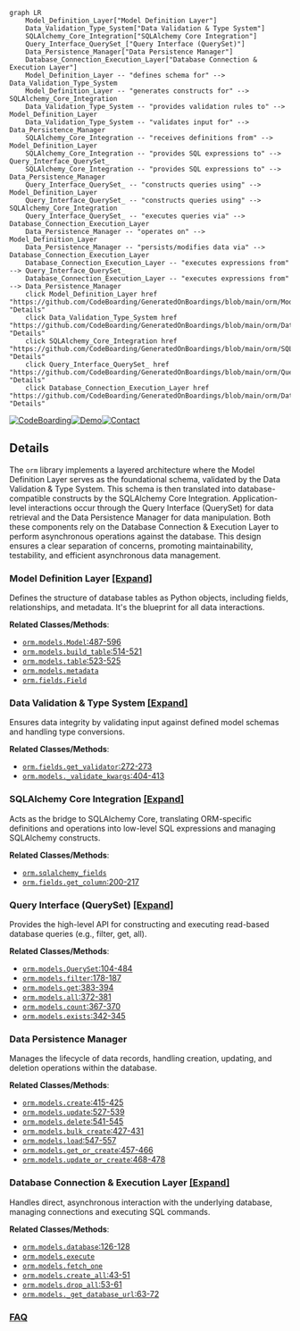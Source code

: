 ```mermaid
graph LR
    Model_Definition_Layer["Model Definition Layer"]
    Data_Validation_Type_System["Data Validation & Type System"]
    SQLAlchemy_Core_Integration["SQLAlchemy Core Integration"]
    Query_Interface_QuerySet_["Query Interface (QuerySet)"]
    Data_Persistence_Manager["Data Persistence Manager"]
    Database_Connection_Execution_Layer["Database Connection & Execution Layer"]
    Model_Definition_Layer -- "defines schema for" --> Data_Validation_Type_System
    Model_Definition_Layer -- "generates constructs for" --> SQLAlchemy_Core_Integration
    Data_Validation_Type_System -- "provides validation rules to" --> Model_Definition_Layer
    Data_Validation_Type_System -- "validates input for" --> Data_Persistence_Manager
    SQLAlchemy_Core_Integration -- "receives definitions from" --> Model_Definition_Layer
    SQLAlchemy_Core_Integration -- "provides SQL expressions to" --> Query_Interface_QuerySet_
    SQLAlchemy_Core_Integration -- "provides SQL expressions to" --> Data_Persistence_Manager
    Query_Interface_QuerySet_ -- "constructs queries using" --> Model_Definition_Layer
    Query_Interface_QuerySet_ -- "constructs queries using" --> SQLAlchemy_Core_Integration
    Query_Interface_QuerySet_ -- "executes queries via" --> Database_Connection_Execution_Layer
    Data_Persistence_Manager -- "operates on" --> Model_Definition_Layer
    Data_Persistence_Manager -- "persists/modifies data via" --> Database_Connection_Execution_Layer
    Database_Connection_Execution_Layer -- "executes expressions from" --> Query_Interface_QuerySet_
    Database_Connection_Execution_Layer -- "executes expressions from" --> Data_Persistence_Manager
    click Model_Definition_Layer href "https://github.com/CodeBoarding/GeneratedOnBoardings/blob/main/orm/Model_Definition_Layer.md" "Details"
    click Data_Validation_Type_System href "https://github.com/CodeBoarding/GeneratedOnBoardings/blob/main/orm/Data_Validation_Type_System.md" "Details"
    click SQLAlchemy_Core_Integration href "https://github.com/CodeBoarding/GeneratedOnBoardings/blob/main/orm/SQLAlchemy_Core_Integration.md" "Details"
    click Query_Interface_QuerySet_ href "https://github.com/CodeBoarding/GeneratedOnBoardings/blob/main/orm/Query_Interface_QuerySet_.md" "Details"
    click Database_Connection_Execution_Layer href "https://github.com/CodeBoarding/GeneratedOnBoardings/blob/main/orm/Database_Connection_Execution_Layer.md" "Details"
```

[![CodeBoarding](https://img.shields.io/badge/Generated%20by-CodeBoarding-9cf?style=flat-square)](https://github.com/CodeBoarding/GeneratedOnBoardings)[![Demo](https://img.shields.io/badge/Try%20our-Demo-blue?style=flat-square)](https://www.codeboarding.org/demo)[![Contact](https://img.shields.io/badge/Contact%20us%20-%20contact@codeboarding.org-lightgrey?style=flat-square)](mailto:contact@codeboarding.org)

## Details

The `orm` library implements a layered architecture where the Model Definition Layer serves as the foundational schema, validated by the Data Validation & Type System. This schema is then translated into database-compatible constructs by the SQLAlchemy Core Integration. Application-level interactions occur through the Query Interface (QuerySet) for data retrieval and the Data Persistence Manager for data manipulation. Both these components rely on the Database Connection & Execution Layer to perform asynchronous operations against the database. This design ensures a clear separation of concerns, promoting maintainability, testability, and efficient asynchronous data management.

### Model Definition Layer [[Expand]](./Model_Definition_Layer.md)
Defines the structure of database tables as Python objects, including fields, relationships, and metadata. It's the blueprint for all data interactions.


**Related Classes/Methods**:

- <a href="https://github.com/encode/orm/blob/master/orm/models.py#L487-L596" target="_blank" rel="noopener noreferrer">`orm.models.Model`:487-596</a>
- <a href="https://github.com/encode/orm/blob/master/orm/models.py#L514-L521" target="_blank" rel="noopener noreferrer">`orm.models.build_table`:514-521</a>
- <a href="https://github.com/encode/orm/blob/master/orm/models.py#L523-L525" target="_blank" rel="noopener noreferrer">`orm.models.table`:523-525</a>
- <a href="https://github.com/encode/orm/blob/master/orm/models.py" target="_blank" rel="noopener noreferrer">`orm.models.metadata`</a>
- <a href="https://github.com/encode/orm/blob/master/orm/fields.py" target="_blank" rel="noopener noreferrer">`orm.fields.Field`</a>


### Data Validation & Type System [[Expand]](./Data_Validation_Type_System.md)
Ensures data integrity by validating input against defined model schemas and handling type conversions.


**Related Classes/Methods**:

- <a href="https://github.com/encode/orm/blob/master/orm/fields.py#L272-L273" target="_blank" rel="noopener noreferrer">`orm.fields.get_validator`:272-273</a>
- <a href="https://github.com/encode/orm/blob/master/orm/models.py#L404-L413" target="_blank" rel="noopener noreferrer">`orm.models._validate_kwargs`:404-413</a>


### SQLAlchemy Core Integration [[Expand]](./SQLAlchemy_Core_Integration.md)
Acts as the bridge to SQLAlchemy Core, translating ORM-specific definitions and operations into low-level SQL expressions and managing SQLAlchemy constructs.


**Related Classes/Methods**:

- <a href="https://github.com/encode/orm/blob/master/orm/sqlalchemy_fields.py" target="_blank" rel="noopener noreferrer">`orm.sqlalchemy_fields`</a>
- <a href="https://github.com/encode/orm/blob/master/orm/fields.py#L200-L217" target="_blank" rel="noopener noreferrer">`orm.fields.get_column`:200-217</a>


### Query Interface (QuerySet) [[Expand]](./Query_Interface_QuerySet_.md)
Provides the high-level API for constructing and executing read-based database queries (e.g., filter, get, all).


**Related Classes/Methods**:

- <a href="https://github.com/encode/orm/blob/master/orm/models.py#L104-L484" target="_blank" rel="noopener noreferrer">`orm.models.QuerySet`:104-484</a>
- <a href="https://github.com/encode/orm/blob/master/orm/models.py#L178-L187" target="_blank" rel="noopener noreferrer">`orm.models.filter`:178-187</a>
- <a href="https://github.com/encode/orm/blob/master/orm/models.py#L383-L394" target="_blank" rel="noopener noreferrer">`orm.models.get`:383-394</a>
- <a href="https://github.com/encode/orm/blob/master/orm/models.py#L372-L381" target="_blank" rel="noopener noreferrer">`orm.models.all`:372-381</a>
- <a href="https://github.com/encode/orm/blob/master/orm/models.py#L367-L370" target="_blank" rel="noopener noreferrer">`orm.models.count`:367-370</a>
- <a href="https://github.com/encode/orm/blob/master/orm/models.py#L342-L345" target="_blank" rel="noopener noreferrer">`orm.models.exists`:342-345</a>


### Data Persistence Manager
Manages the lifecycle of data records, handling creation, updating, and deletion operations within the database.


**Related Classes/Methods**:

- <a href="https://github.com/encode/orm/blob/master/orm/models.py#L415-L425" target="_blank" rel="noopener noreferrer">`orm.models.create`:415-425</a>
- <a href="https://github.com/encode/orm/blob/master/orm/models.py#L527-L539" target="_blank" rel="noopener noreferrer">`orm.models.update`:527-539</a>
- <a href="https://github.com/encode/orm/blob/master/orm/models.py#L541-L545" target="_blank" rel="noopener noreferrer">`orm.models.delete`:541-545</a>
- <a href="https://github.com/encode/orm/blob/master/orm/models.py#L427-L431" target="_blank" rel="noopener noreferrer">`orm.models.bulk_create`:427-431</a>
- <a href="https://github.com/encode/orm/blob/master/orm/models.py#L547-L557" target="_blank" rel="noopener noreferrer">`orm.models.load`:547-557</a>
- <a href="https://github.com/encode/orm/blob/master/orm/models.py#L457-L466" target="_blank" rel="noopener noreferrer">`orm.models.get_or_create`:457-466</a>
- <a href="https://github.com/encode/orm/blob/master/orm/models.py#L468-L478" target="_blank" rel="noopener noreferrer">`orm.models.update_or_create`:468-478</a>


### Database Connection & Execution Layer [[Expand]](./Database_Connection_Execution_Layer.md)
Handles direct, asynchronous interaction with the underlying database, managing connections and executing SQL commands.


**Related Classes/Methods**:

- <a href="https://github.com/encode/orm/blob/master/orm/models.py#L126-L128" target="_blank" rel="noopener noreferrer">`orm.models.database`:126-128</a>
- <a href="https://github.com/encode/orm/blob/master/orm/models.py" target="_blank" rel="noopener noreferrer">`orm.models.execute`</a>
- <a href="https://github.com/encode/orm/blob/master/orm/models.py" target="_blank" rel="noopener noreferrer">`orm.models.fetch_one`</a>
- <a href="https://github.com/encode/orm/blob/master/orm/models.py#L43-L51" target="_blank" rel="noopener noreferrer">`orm.models.create_all`:43-51</a>
- <a href="https://github.com/encode/orm/blob/master/orm/models.py#L53-L61" target="_blank" rel="noopener noreferrer">`orm.models.drop_all`:53-61</a>
- <a href="https://github.com/encode/orm/blob/master/orm/models.py#L63-L72" target="_blank" rel="noopener noreferrer">`orm.models._get_database_url`:63-72</a>




### [FAQ](https://github.com/CodeBoarding/GeneratedOnBoardings/tree/main?tab=readme-ov-file#faq)